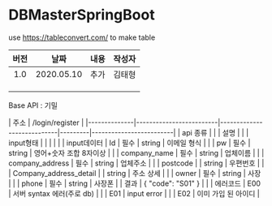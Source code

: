 # DBMasterSpringBoot

use https://tableconvert.com/ to make table

| **버전** | **날짜**       | **내용** | **작성자** |
|:------:|:------------:|:------:|:-------:|
| 1\.0   | 2020\.05\.10 | 추가     | 김태형     |
|        |              |        |         |
|        |              |        |         |
|        |              |        |         |




Base API : 기밀


| 주소         | /login/register                                                                            |
|--------------|-------------------------|----------------------------|---------|-------------------------|
| api 종류     |                                                                                           |
| 설명         |                                                                                         |
| input형태    |                         |                            |         |                         |
| input데이터  | Id                      | 필수                       | string  | 이메일 형식                    |
|              | pw                      | 필수                       | string  | 영어+숫자 조합 8자이상       |
|              | company_name            | 필수                       | string  | 업체이름                   |
|              | company_address         | 필수                       | string  | 업체주소                    |
|              | postcode                |                            | string  | 우편번호                   |
|              | Company_address_detail  |                            | string  | 주소 상세                   |
|              | owner                   | 필수                       | string  | 사장                        |
|              | phone                   | 필수                       | string  | 사장폰                     |
| 결과         | { "code": "S01" }                     |                                                   |
| 에러코드      | E00                     | 서버 syntax 에러(주로 db)                                           |
|              | E01                     | input error                                                      |
|              | E02                     | 이미 가입 된 아이디                                                  |
